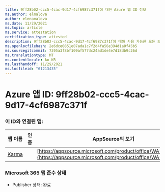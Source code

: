 ```yaml
---
title: 9ff28b02-ccc5-4cac-9d17-4cf6987c371f에 대한 Azure 앱 ID 정보
ms.author: elmalova
author: elenamalova
ms.date: 11/29/2021
ms.topic: article
ms.service: attestation
certification_type: attested
description: 9ff28b02-ccc5-4cac-9d17-4cf6987c371f에 대해 사용 가능한 모든 보안 및 규정 준수 정보
ms.openlocfilehash: 2e6dce0851e07ada1c7f2d4fa56e394d1a0f45b5
ms.sourcegitcommit: 7395a3f8bf109af577dc24ad1de4e7d18db9c26d
ms.translationtype: MT
ms.contentlocale: ko-KR
ms.lasthandoff: 11/29/2021
ms.locfileid: "61213435"
---
```

# <a name="azure-app-id-9ff28b02-ccc5-4cac-9d17-4cf6987c371f"></a>Azure 앱 ID: 9ff28b02-ccc5-4cac-9d17-4cf6987c371f


### <a name="apps-associated-with-this-id"></a>이 ID와 연결된 앱:
| **앱 이름** | **인증** | **AppSource의 보기** |
|--------------|---------------|-----------------------|
| [Karma](https://docs.microsoft.com/microsoft-365-app-certification/forward/WA104381640) |  | [https://appsource.microsoft.com/product/office/WA104381640](https://appsource.microsoft.com/product/office/WA104381640) |

### <a name="microsoft-365-app-compliance-status"></a>Microsoft 365 앱 준수 상태
- Publisher 상태: 완료
